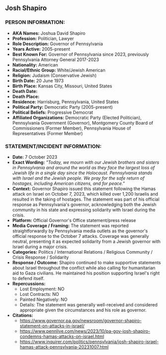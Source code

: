 ## Josh Shapiro

### PERSON INFORMATION:
- **AKA Names:** Joshua David Shapiro
- **Profession:** Politician, Lawyer
- **Role Description:** Governor of Pennsylvania
- **Years Active:** 2005-present
- **Best Known For:** Governor of Pennsylvania since 2023, previously Pennsylvania Attorney General 2017-2023
- **Nationality:** American
- **Racial/Ethnic Group:** White/Jewish American
- **Religion:** Judaism (Conservative Jewish)
- **Birth Date:** 20 June 1973
- **Birth Place:** Kansas City, Missouri, United States
- **Death Date:** 
- **Death Place:** 
- **Residence:** Harrisburg, Pennsylvania, United States
- **Political Party:** Democratic Party (2005-present)
- **Political Beliefs:** Progressive Democrat
- **Affiliated Organizations:** Democratic Party (Elected Politician), Pennsylvania Government (Governor), Montgomery County Board of Commissioners (Former Member), Pennsylvania House of Representatives (Former Member)

### STATEMENT/INCIDENT INFORMATION:
- **Date:** 7 October 2023
- **Exact Wording:** *"Today, we mourn with our Jewish brothers and sisters in Pennsylvania and around the world as they face the largest loss of Jewish life in a single day since the Holocaust. Pennsylvania stands with Israel and the Jewish people. We pray for the safe return of hostages, including American citizens, and for peace."*
- **Context:** Governor Shapiro issued this statement following the Hamas attack on Israel on October 7, 2023, which killed over 1,200 Israelis and resulted in the taking of hostages. The statement was part of his official response as Pennsylvania's governor, acknowledging both the Jewish community in his state and expressing solidarity with Israel during the crisis.
- **Platform:** Official Governor's Office statement/press release
- **Media Coverage / Framing:** The statement was reported straightforwardly by Pennsylvania media outlets as the governor's official response to the October 7 attacks. Coverage was generally neutral, presenting it as expected solidarity from a Jewish governor with Israel during a major crisis.
- **Categories:** Politics / International Relations / Religious Community / Crisis Response / Solidarity
- **Response / Outcome:** Shapiro continued to make supportive statements about Israel throughout the conflict while also calling for humanitarian aid to Gaza civilians. He maintained his position supporting Israel's right to defend itself.
- **Repercussions:**
  - Lost Employment: NO
  - Lost Contracts: NO
  - Painted Negatively: NO
  - Details: The statement was generally well-received and considered appropriate given the circumstances and his role as governor.
- **Citations:** 
  - https://www.governor.pa.gov/newsroom/governor-shapiro-statement-on-attacks-in-israel/
  - https://www.pennlive.com/news/2023/10/pa-gov-josh-shapiro-condemns-hamas-attacks-on-israel.html
  - https://www.inquirer.com/politics/pennsylvania/josh-shapiro-israel-hamas-attack-pennsylvania-20231007.html